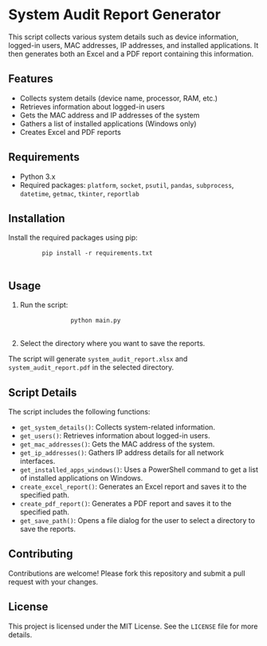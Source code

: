 <!DOCTYPE html>
<html lang="en">
<body>
    <h1>System Audit Report Generator</h1>
    <p>This script collects various system details such as device information, logged-in users, MAC addresses, IP addresses, and installed applications. It then generates both an Excel and a PDF report containing this information.</p>
    <h2>Features</h2>
    <ul>
        <li>Collects system details (device name, processor, RAM, etc.)</li>
        <li>Retrieves information about logged-in users</li>
        <li>Gets the MAC address and IP addresses of the system</li>
        <li>Gathers a list of installed applications (Windows only)</li>
        <li>Creates Excel and PDF reports</li>
    </ul>
    <h2>Requirements</h2>
    <ul>
        <li>Python 3.x</li>
        <li>Required packages: <code>platform</code>, <code>socket</code>, <code>psutil</code>, <code>pandas</code>, <code>subprocess</code>, <code>datetime</code>, <code>getmac</code>, <code>tkinter</code>, <code>reportlab</code></li>
    </ul>
    <h2>Installation</h2>
    <p>Install the required packages using pip:</p>
    <pre>
        <code>pip install -r requirements.txt</code>
    </pre>
    <h2>Usage</h2>
    <ol>
        <li>Run the script:</li>
        <pre>
            <code>python main.py</code>
        </pre>
        <li>Select the directory where you want to save the reports.</li>
    </ol>
    <p>The script will generate <code>system_audit_report.xlsx</code> and <code>system_audit_report.pdf</code> in the selected directory.</p>
    <h2>Script Details</h2>
    <p>The script includes the following functions:</p>
    <ul>
        <li><code>get_system_details()</code>: Collects system-related information.</li>
        <li><code>get_users()</code>: Retrieves information about logged-in users.</li>
        <li><code>get_mac_addresses()</code>: Gets the MAC address of the system.</li>
        <li><code>get_ip_addresses()</code>: Gathers IP address details for all network interfaces.</li>
        <li><code>get_installed_apps_windows()</code>: Uses a PowerShell command to get a list of installed applications on Windows.</li>
        <li><code>create_excel_report()</code>: Generates an Excel report and saves it to the specified path.</li>
        <li><code>create_pdf_report()</code>: Generates a PDF report and saves it to the specified path.</li>
        <li><code>get_save_path()</code>: Opens a file dialog for the user to select a directory to save the reports.</li>
    </ul>
    <h2>Contributing</h2>
    <p>Contributions are welcome! Please fork this repository and submit a pull request with your changes.</p>
    <h2>License</h2>
    <p>This project is licensed under the MIT License. See the <code>LICENSE</code> file for more details.</p>
</body>
</html>
